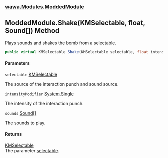 ### [wawa.Modules](wawa.Modules.md 'wawa.Modules').[ModdedModule](ModdedModule.md 'wawa.Modules.ModdedModule')

## ModdedModule.Shake(KMSelectable, float, Sound[]) Method

Plays sounds and shakes the bomb from a selectable.

```csharp
public virtual KMSelectable Shake(KMSelectable selectable, float intensityModifier=0f, params wawa.Modules.Sound[] sounds);
```
#### Parameters

<a name='wawa.Modules.ModdedModule.Shake(KMSelectable,float,wawa.Modules.Sound[]).selectable'></a>

`selectable` [KMSelectable](https://docs.microsoft.com/en-us/dotnet/api/KMSelectable 'KMSelectable')

The source of the interaction punch and sound source.

<a name='wawa.Modules.ModdedModule.Shake(KMSelectable,float,wawa.Modules.Sound[]).intensityModifier'></a>

`intensityModifier` [System.Single](https://docs.microsoft.com/en-us/dotnet/api/System.Single 'System.Single')

The intensity of the interaction punch.

<a name='wawa.Modules.ModdedModule.Shake(KMSelectable,float,wawa.Modules.Sound[]).sounds'></a>

`sounds` [Sound](Sound.md 'wawa.Modules.Sound')[[]](https://docs.microsoft.com/en-us/dotnet/api/System.Array 'System.Array')

The sounds to play.

#### Returns
[KMSelectable](https://docs.microsoft.com/en-us/dotnet/api/KMSelectable 'KMSelectable')  
The parameter [selectable](ModdedModule.Shake(KMSelectable,float,Sound[]).md#wawa.Modules.ModdedModule.Shake(KMSelectable,float,wawa.Modules.Sound[]).selectable 'wawa.Modules.ModdedModule.Shake(KMSelectable, float, wawa.Modules.Sound[]).selectable').